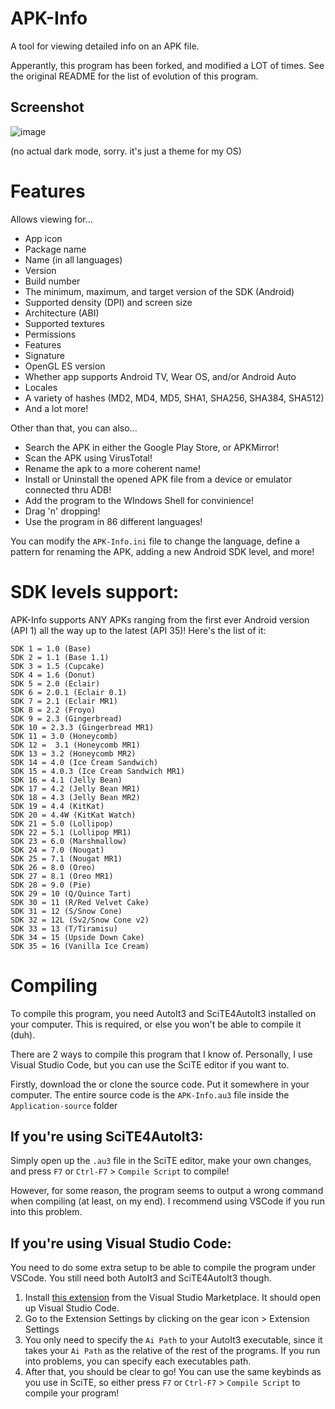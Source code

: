 # APK-Info
A tool for viewing detailed info on an APK file.

Apperantly, this program has been forked, and modified a LOT of times. See the original README for the list of evolution of this program.
## Screenshot
![image](https://github.com/user-attachments/assets/dab808c8-cf05-4fa5-bfe4-869e1c8f4cce)

(no actual dark mode, sorry. it's just a theme for my OS)

# Features

Allows viewing for...
- App icon
- Package name
- Name (in all languages)
- Version
- Build number
- The minimum, maximum, and target version of the SDK (Android)
- Supported density (DPI) and screen size
- Architecture (ABI)
- Supported textures
- Permissions
- Features
- Signature
- OpenGL ES version
- Whether app supports Android TV, Wear OS, and/or Android Auto
- Locales
- A variety of hashes (MD2, MD4, MD5, SHA1, SHA256, SHA384, SHA512)
- And a lot more!

Other than that, you can also...
- Search the APK in either the Google Play Store, or APKMirror!
- Scan the APK using VirusTotal!
- Rename the apk to a more coherent name!
- Install or Uninstall the opened APK file from a device or emulator connected thru ADB!
- Add the program to the WIndows Shell for convinience!
- Drag 'n' dropping!
- Use the program in 86 different languages!

You can modify the `APK-Info.ini` file to change the language, define a pattern for renaming the APK, adding a new Android SDK level, and more!

# SDK levels support:
APK-Info supports ANY APKs ranging from the first ever Android version (API 1) all the way up to the latest (API 35)!
Here's the list of it:
```
SDK 1 = 1.0 (Base)
SDK 2 = 1.1 (Base 1.1)
SDK 3 = 1.5 (Cupcake)
SDK 4 = 1.6 (Donut)
SDK 5 = 2.0 (Eclair)
SDK 6 = 2.0.1 (Eclair 0.1)
SDK 7 = 2.1 (Eclair MR1)
SDK 8 = 2.2 (Froyo)
SDK 9 = 2.3 (Gingerbread)
SDK 10 = 2.3.3 (Gingerbread MR1)
SDK 11 = 3.0 (Honeycomb)
SDK 12 =  3.1 (Honeycomb MR1)
SDK 13 = 3.2 (Honeycomb MR2)
SDK 14 = 4.0 (Ice Cream Sandwich)
SDK 15 = 4.0.3 (Ice Cream Sandwich MR1)
SDK 16 = 4.1 (Jelly Bean)
SDK 17 = 4.2 (Jelly Bean MR1)
SDK 18 = 4.3 (Jelly Bean MR2)
SDK 19 = 4.4 (KitKat)
SDK 20 = 4.4W (KitKat Watch)
SDK 21 = 5.0 (Lollipop)
SDK 22 = 5.1 (Lollipop MR1)
SDK 23 = 6.0 (Marshmallow)
SDK 24 = 7.0 (Nougat)
SDK 25 = 7.1 (Nougat MR1)
SDK 26 = 8.0 (Oreo)
SDK 27 = 8.1 (Oreo MR1)
SDK 28 = 9.0 (Pie)
SDK 29 = 10 (Q/Quince Tart)
SDK 30 = 11 (R/Red Velvet Cake)
SDK 31 = 12 (S/Snow Cone)
SDK 32 = 12L (Sv2/Snow Cone v2)
SDK 33 = 13 (T/Tiramisu)
SDK 34 = 15 (Upside Down Cake)
SDK 35 = 16 (Vanilla Ice Cream)
```

# Compiling
To compile this program, you need AutoIt3 and SciTE4AutoIt3 installed on your computer. This is required, or else you won't be able to compile it (duh).

There are 2 ways to compile this program that I know of. Personally, I use Visual Studio Code, but you can use the SciTE editor if you want to.

Firstly, download the or clone the source code. Put it somewhere in your computer.
The entire source code is the `APK-Info.au3` file inside the `Application-source` folder

## If you're using SciTE4AutoIt3:
Simply open up the `.au3` file in the SciTE editor, make your own changes, and press `F7` or `Ctrl-F7` > `Compile Script` to compile!

However, for some reason, the program seems to output a wrong command when compiling (at least, on my end). I recommend using VSCode if you run into this problem.

## If you're using Visual Studio Code:
You need to do some extra setup to be able to compile the program under VSCode. You still need both AutoIt3 and SciTE4AutoIt3 though.

1. Install [this extension](https://marketplace.visualstudio.com/items?itemName=Damien.autoit) from the Visual Studio Marketplace. It should open up Visual Studio Code.
2. Go to the Extension Settings by clicking on the gear icon > Extension Settings
3. You only need to specify the `Ai Path` to your AutoIt3 executable, since it takes your `Ai Path` as the relative of the rest of the programs. If you run into problems, you can specify each executables path.
4. After that, you should be clear to go! You can use the same keybinds as you use in SciTE, so either press `F7` or `Ctrl-F7` > `Compile Script` to compile your program!
